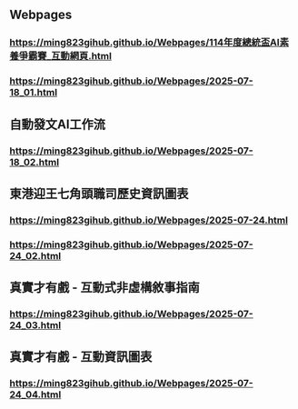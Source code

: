 ## Webpages
### https://ming823gihub.github.io/Webpages/114年度總統盃AI素養爭霸賽_互動網頁.html
### https://ming823gihub.github.io/Webpages/2025-07-18_01.html
## 自動發文AI工作流
### https://ming823gihub.github.io/Webpages/2025-07-18_02.html
## 東港迎王七角頭職司歷史資訊圖表
### https://ming823gihub.github.io/Webpages/2025-07-24.html
### https://ming823gihub.github.io/Webpages/2025-07-24_02.html
## 真實才有戲 - 互動式非虛構敘事指南
### https://ming823gihub.github.io/Webpages/2025-07-24_03.html
## 真實才有戲 - 互動資訊圖表
### https://ming823gihub.github.io/Webpages/2025-07-24_04.html

